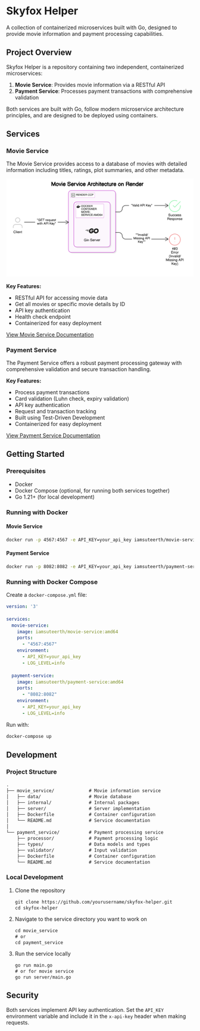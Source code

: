 # Skyfox Helper

A collection of containerized microservices built with Go, designed to provide movie information and payment processing capabilities.

## Project Overview

Skyfox Helper is a repository containing two independent, containerized microservices:

1. **Movie Service**: Provides movie information via a RESTful API
2. **Payment Service**: Processes payment transactions with comprehensive validation

Both services are built with Go, follow modern microservice architecture principles, and are designed to be deployed using containers.

## Services

### Movie Service

The Movie Service provides access to a database of movies with detailed information including titles, ratings, plot summaries, and other metadata.

![Movie Service Architecture](./movie-service-arch.png)

**Key Features:**
- RESTful API for accessing movie data
- Get all movies or specific movie details by ID
- API key authentication
- Health check endpoint
- Containerized for easy deployment

[View Movie Service Documentation](./movie_service/README.md)

### Payment Service

The Payment Service offers a robust payment processing gateway with comprehensive validation and secure transaction handling.

**Key Features:**
- Process payment transactions
- Card validation (Luhn check, expiry validation)
- API key authentication
- Request and transaction tracking
- Built using Test-Driven Development
- Containerized for easy deployment

[View Payment Service Documentation](./payment_service/README.md)

## Getting Started

### Prerequisites

- Docker
- Docker Compose (optional, for running both services together)
- Go 1.21+ (for local development)

### Running with Docker

#### Movie Service

```bash
docker run -p 4567:4567 -e API_KEY=your_api_key iamsuteerth/movie-service:amd64
```

#### Payment Service

```bash
docker run -p 8082:8082 -e API_KEY=your_api_key iamsuteerth/payment-service:amd64
```

### Running with Docker Compose

Create a `docker-compose.yml` file:

```yaml
version: '3'

services:
  movie-service:
    image: iamsuteerth/movie-service:amd64
    ports:
      - "4567:4567"
    environment:
      - API_KEY=your_api_key
      - LOG_LEVEL=info

  payment-service:
    image: iamsuteerth/payment-service:amd64
    ports:
      - "8082:8082"
    environment:
      - API_KEY=your_api_key
      - LOG_LEVEL=info
```

Run with:

```bash
docker-compose up
```

## Development

### Project Structure

```
.
├── movie_service/             # Movie information service
│   ├── data/                  # Movie database
│   ├── internal/              # Internal packages
│   ├── server/                # Server implementation
│   ├── Dockerfile             # Container configuration
│   └── README.md              # Service documentation
│
└── payment_service/           # Payment processing service
    ├── processor/             # Payment processing logic
    ├── types/                 # Data models and types
    ├── validator/             # Input validation
    ├── Dockerfile             # Container configuration
    └── README.md              # Service documentation
```

### Local Development

1. Clone the repository
   ```
   git clone https://github.com/yourusername/skyfox-helper.git
   cd skyfox-helper
   ```

2. Navigate to the service directory you want to work on
   ```
   cd movie_service
   # or
   cd payment_service
   ```

3. Run the service locally
   ```
   go run main.go
   # or for movie service
   go run server/main.go
   ```

## Security

Both services implement API key authentication. Set the `API_KEY` environment variable and include it in the `x-api-key` header when making requests.

